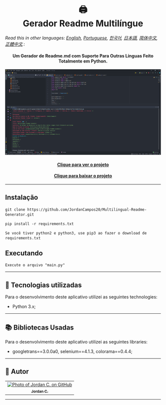 <h1 align="center">
  🖨<br>Gerador Readme Multilíngue
</h1>

*Read this in other languages: [English](readme.md), [Portuguese](readme.pt.md), [한국어](readme.ko.md), [日本語](readme.ja.md), [简体中文](readme.zh-cn.md), [正體中文](readme.zh-tw.md).*: 

<h4 align="center">
  Um Gerador de Readme.md com Suporte Para Outras Línguas Feito Totalmente em Python.
</h4>

<p align="center"><img src="Images/preview.png" alt="Preview do Projeto"></p>

<h4 align="center"><a href="https://jordancampos20.github.io/Multilingual-Readme-Generator/">Clique para ver o projeto</a></h4>
<h4 align="center"><a href="https://github.com/JordanCampos20/Multilingual-Readme-Generator/archive/refs/heads/main.zip">Clique para baixar o projeto</a></h4>

---

## Instalação
```
git clone https://github.com/JordanCampos20/Multilingual-Readme-Generator.git
```
```
pip install -r requirements.txt
```

```
Se você tiver python2 e python3, use pip3 ao fazer o download de requirements.txt
```

## Executando

```
Execute o arquivo "main.py"
```

---

## 💼 Tecnologias utilizadas
Para o desenvolvimento deste aplicativo utilizei as seguintes technologies:

- Python 3.x;

---

## 📚 Bibliotecas Usadas
Para o desenvolvimento deste aplicativo utilizei as seguintes libraries:

- googletrans==3.0.0a0, selenium==4.1.3, colorama==0.4.4;

---

## 🦄 Autor<br>
<table>
  <tr>
    <td align="center">
      <a href="https://github.com/JordanCampos20">
        <img src="https://avatars.githubusercontent.com/u/85715358?v=4" width="100px;" alt="Photo of Jordan C. on GitHub"/><br>
        <sub>
          <b>Jordan C.</b>
        </sub>
      </a>
    </td>
  </tr>
</table>

---
